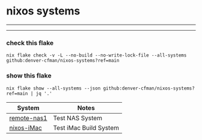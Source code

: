 # nixos systems
---

---
### check this flake
```
nix flake check -v -L --no-build --no-write-lock-file --all-systems github:denver-cfman/nixos-systems?ref=main
```

### show this flake
```
nix flake show --all-systems --json github:denver-cfman/nixos-systems?ref=main | jq '.'
```

| System | Notes |
|---|---|
| [remote-nas1](./remote-nas1/readme.md) | Test NAS System |
| [nixos-iMac](./nixos-iMac/readme.md) | Test iMac Build System |
